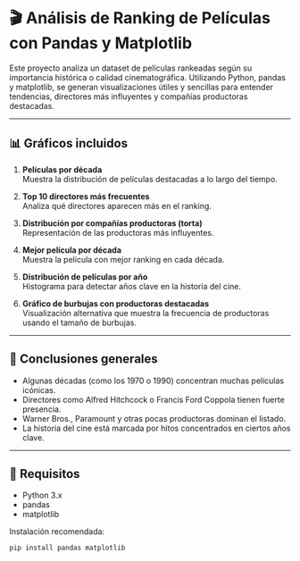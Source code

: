 # 🎬 Análisis de Ranking de Películas con Pandas y Matplotlib

Este proyecto analiza un dataset de películas rankeadas según su importancia histórica o calidad cinematográfica. Utilizando Python, pandas y matplotlib, se generan visualizaciones útiles y sencillas para entender tendencias, directores más influyentes y compañías productoras destacadas.

---

## 📊 Gráficos incluidos

1. **Películas por década**  
   Muestra la distribución de películas destacadas a lo largo del tiempo.

2. **Top 10 directores más frecuentes**  
   Analiza qué directores aparecen más en el ranking.

3. **Distribución por compañías productoras (torta)**  
   Representación de las productoras más influyentes.

4. **Mejor película por década**  
   Muestra la película con mejor ranking en cada década.

5. **Distribución de películas por año**  
   Histograma para detectar años clave en la historia del cine.

6. **Gráfico de burbujas con productoras destacadas**  
   Visualización alternativa que muestra la frecuencia de productoras usando el tamaño de burbujas.

---

## 🧠 Conclusiones generales

- Algunas décadas (como los 1970 o 1990) concentran muchas películas icónicas.
- Directores como Alfred Hitchcock o Francis Ford Coppola tienen fuerte presencia.
- Warner Bros., Paramount y otras pocas productoras dominan el listado.
- La historia del cine está marcada por hitos concentrados en ciertos años clave.

---

## 📁 Requisitos

- Python 3.x  
- pandas  
- matplotlib  

Instalación recomendada:

```bash
pip install pandas matplotlib

